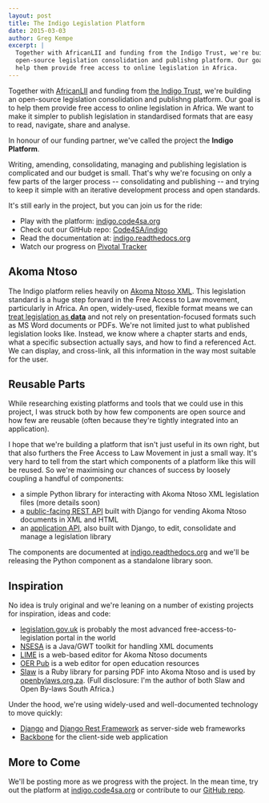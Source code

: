 ```yaml
---
layout: post
title: The Indigo Legislation Platform
date: 2015-03-03
author: Greg Kempe
excerpt: |
  Together with AfricanLII and funding from the Indigo Trust, we're building an
  open-source legislation consolidation and publishng platform. Our goal is to
  help them provide free access to online legislation in Africa.
---
```


Together with [AfricanLII](http://africanlii.org) and funding from [the Indigo Trust](http://indigotrust.org.uk),
we're building an open-source legislation consolidation and publishng platform. Our goal is to help them
provide free access to online legislation in Africa. We want to make it simpler to publish legislation
in standardised formats that are easy to read, navigate, share and analyse.

In honour of our funding partner, we've called the project the **Indigo Platform**.

Writing, amending, consolidating, managing and publishing legislation is
complicated and our budget is small. That's why we're focusing on only a few
parts of the larger process -- consolidating and publishing -- and trying
to keep it simple with an iterative development process and open standards.

It's still early in the project, but you can join us for the ride:

* Play with the platform: [indigo.code4sa.org](http://indigo.code4sa.org/)
* Check out our GitHub repo: [Code4SA/indigo](https://github.com/Code4SA/indigo)
* Read the documentation at: [indigo.readthedocs.org](http://indigo.readthedocs.org/en/latest/)
* Watch our progress on [Pivotal Tracker](https://www.pivotaltracker.com/n/projects/1216120)

## Akoma Ntoso

The Indigo platform relies heavily on [Akoma Ntoso XML](http://www.akomantoso.org/).
This legislation standard is a huge step
forward in the Free Access to Law movement, particularly in Africa.  An open,
widely-used, flexible format means we can [treat legislation as **data**](http://indigotrust.org.uk/2013/01/30/legislation-as-data/)
and not rely on presentation-focused formats such as MS Word documents or PDFs.
We're not limited just to what published legislation looks like.  Instead, we
know where a chapter starts and ends, what a specific subsection actually says,
and how to find a referenced Act. We can display, and cross-link, all this
information in the way most suitable for the user.

## Reusable Parts

While researching existing platforms and tools that we could use in this project,
I was struck both by how few components are open source and how few are reusable
(often because they're tightly integrated into an application).

I hope that we're building a platform that isn't just useful in its own right,
but that also furthers the Free Access to Law Movement in just a small way.
It's very hard to tell from the start which components of a platform like this
will be reused. So we're maximising our chances of success by loosely coupling
a handful of components:

* a simple Python library for interacting with Akoma Ntoso XML legislation files (more details soon)
* a [public-facing REST API](http://indigo.readthedocs.org/en/latest/rest/public.html) built with Django for vending Akoma Ntoso documents in XML and HTML
* an [application API](http://indigo.readthedocs.org/en/latest/rest/app.html), also built with Django, to edit, consolidate and manage a legislation library

The components are documented at [indigo.readthedocs.org](http://indigo.readthedocs.org/en/latest/) and we'll
be releasing the Python component as a standalone library soon.

## Inspiration

No idea is truly original and we're leaning on a number of existing projects
for inspiration, ideas and code:

* [legislation.gov.uk](http://www.legislation.gov.uk/) is probably the most advanced free-access-to-legislation portal in the world
* [NSESA](http://nsesa.org/) is a Java/GWT toolkit for handling XML documents
* [LIME](http://lime.cirsfid.unibo.it/) is a web-based editor for Akoma Ntoso documents
* [OER Pub](http://oerpub.github.io/github-bookeditor/) is a web editor for open education resources
* [Slaw](https://github.com/longhotsummer/slaw) is a Ruby library for parsing PDF into Akoma Ntoso and is used by [openbylaws.org.za](http://openbylaws.org.za). (Full disclosure: I'm the author of both Slaw and Open By-laws South Africa.)

Under the hood, we're using widely-used and well-documented technology to move quickly:

* [Django](https://www.djangoproject.com/) and [Django Rest Framework](http://www.django-rest-framework.org/) as server-side web frameworks
* [Backbone](http://backbonejs.org/) for the client-side web application

## More to Come

We'll be posting more as we progress with the project. In the mean time, try
out the platform at [indigo.code4sa.org](http://indigo.code4sa.org) or contribute
to our [GitHub repo](https://github.com/Code4SA/indigo).
